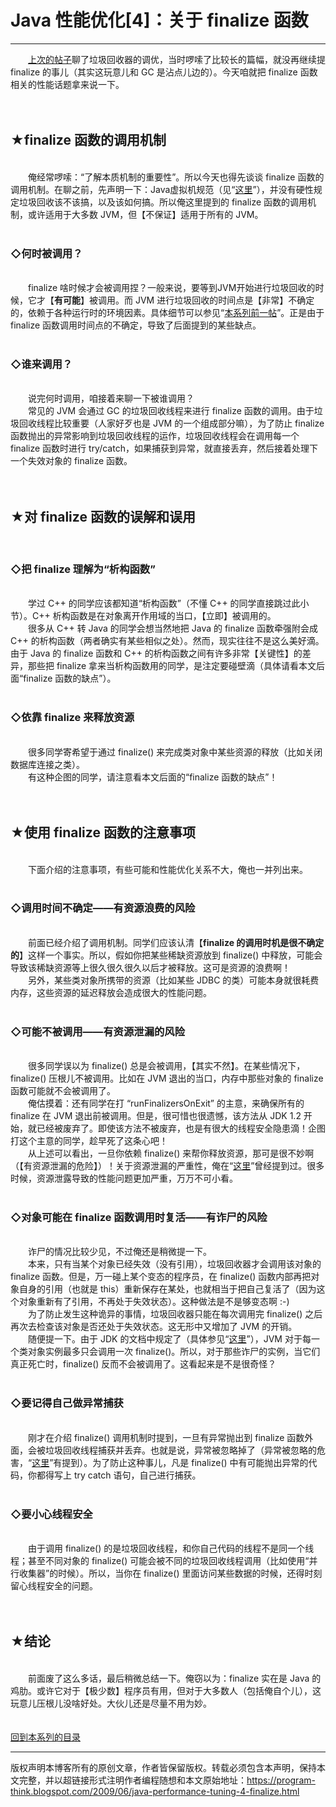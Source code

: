 # Java 性能优化[4]：关于 finalize 函数 

-----

<div class="post-body entry-content">
　　<a href="../../2009/04/java-performance-tuning-3-gc.md">上次的帖子</a>聊了垃圾回收器的调优，当时啰嗦了比较长的篇幅，就没再继续提 finalize 的事儿（其实这玩意儿和 GC 是沾点儿边的）。今天咱就把 finalize 函数相关的性能话题拿来说一下。<a name="more"></a><br/>
<br/>
<br/>
<h2>★finalize 函数的调用机制</h2><br/>
　　俺经常啰嗦：“了解本质机制的重要性”。所以今天也得先谈谈 finalize 函数的调用机制。在聊之前，先声明一下：Java虚拟机规范（见“<a href="http://java.sun.com/docs/books/jvms/second_edition/html/VMSpecTOC.doc.html" rel="nofollow" target="_blank">这里</a>”），并没有硬性规定垃圾回收该不该搞，以及该如何搞。所以俺这里提到的 finalize 函数的调用机制，或许适用于大多数 JVM，但【不保证】适用于所有的 JVM。<br/>
<br/>
<h3>◇何时被调用？</h3><br/>
　　finalize 啥时候才会被调用捏？一般来说，要等到JVM开始进行垃圾回收的时候，它才【<b>有可能</b>】被调用。而 JVM 进行垃圾回收的时间点是【非常】不确定的，依赖于各种运行时的环境因素。具体细节可以参见“<a href="../../2009/04/java-performance-tuning-3-gc.md">本系列前一帖</a>”。正是由于 finalize 函数调用时间点的不确定，导致了后面提到的某些缺点。<br/>
<br/>
<h3>◇谁来调用？</h3><br/>
　　说完何时调用，咱接着来聊一下被谁调用？<br/>
　　常见的 JVM 会通过 GC 的垃圾回收线程来进行 finalize 函数的调用。由于垃圾回收线程比较重要（人家好歹也是 JVM 的一个组成部分嘛），为了防止 finalize 函数抛出的异常影响到垃圾回收线程的运作，垃圾回收线程会在调用每一个 finalize 函数时进行 try/catch，如果捕获到异常，就直接丢弃，然后接着处理下一个失效对象的 finalize 函数。<br/>
<br/>
<br/>
<h2>★对 finalize 函数的误解和误用</h2><br/>
<h3>◇把 finalize 理解为“析构函数”</h3><br/>
　　学过 C++ 的同学应该都知道“析构函数”（不懂 C++ 的同学直接跳过此小节）。C++ 析构函数是在对象离开作用域的当口，【立即】被调用的。<br/>
　　很多从 C++ 转 Java 的同学会想当然地把 Java 的 finalize 函数牵强附会成 C++ 的析构函数（两者确实有某些相似之处）。然而，现实往往不是这么美好滴。由于 Java 的 finalize 函数和 C++ 的析构函数之间有许多非常【关键性】的差异，那些把 finalize 拿来当析构函数用的同学，是注定要碰壁滴（具体请看本文后面“finalize 函数的缺点”）。<br/>
<br/>
<h3>◇依靠 finalize 来释放资源</h3><br/>
　　很多同学寄希望于通过 finalize() 来完成类对象中某些资源的释放（比如关闭数据库连接之类）。<br/>
　　有这种企图的同学，请注意看本文后面的“finalize 函数的缺点”！<br/>
<br/>
<br/>
<h2>★使用 finalize 函数的注意事项</h2><br/>
　　下面介绍的注意事项，有些可能和性能优化关系不大，俺也一并列出来。<br/>
<br/>
<h3>◇调用时间不确定——有资源浪费的风险</h3><br/>
　　前面已经介绍了调用机制。同学们应该认清【<b>finalize 的调用时机是很不确定的</b>】这样一个事实。所以，假如你把某些稀缺资源放到 finalize() 中释放，可能会导致该稀缺资源等上很久很久很久以后才被释放。这可是资源的浪费啊！<br/>
　　另外，某些类对象所携带的资源（比如某些 JDBC 的类）可能本身就很耗费内存，这些资源的延迟释放会造成很大的性能问题。<br/>
<br/>
<h3>◇可能不被调用——有资源泄漏的风险</h3><br/>
　　很多同学误以为 finalize() 总是会被调用，【其实不然】。在某些情况下，finalize() 压根儿不被调用。比如在 JVM 退出的当口，内存中那些对象的 finalize 函数可能就不会被调用了。<br/>
　　俺估摸着：还有同学在打 “runFinalizersOnExit” 的主意，来确保所有的 finalize 在 JVM 退出前被调用。但是，很可惜也很遗憾，该方法从 JDK 1.2 开始，就已经被废弃了。即使该方法不被废弃，也是有很大的线程安全隐患滴！企图打这个主意的同学，趁早死了这条心吧！<br/>
　　从上述可以看出，一旦你依赖 finalize() 来帮你释放资源，那可是很不妙啊（【有资源泄漏的危险】）！关于资源泄漏的严重性，俺在“<a href="../../2009/02/defect-of-java-beginner-3-code-style.md">这里</a>”曾经提到过。很多时候，资源泄露导致的性能问题更加严重，万万不可小看。<br/>
<br/>
<h3>◇对象可能在 finalize 函数调用时复活——有诈尸的风险</h3><br/>
　　诈尸的情况比较少见，不过俺还是稍微提一下。<br/>
　　本来，只有当某个对象已经失效（没有引用），垃圾回收器才会调用该对象的 finalize 函数。但是，万一碰上某个变态的程序员，在 finalize() 函数内部再把对象自身的引用（也就是 this）重新保存在某处，也就相当于把自己复活了（因为这个对象重新有了引用，不再处于失效状态）。这种做法是不是够变态啊 :-)<br/>
　　为了防止发生这种诡异的事情，垃圾回收器只能在每次调用完 finalize() 之后再次去检查该对象是否还处于失效状态。这无形中又增加了 JVM 的开销。<br/>
　　随便提一下。由于 JDK 的文档中规定了（具体参见“<a href="http://java.sun.com/j2se/1.5.0/docs/api/java/lang/Object.html#finalize%28%29" rel="nofollow" target="_blank">这里</a>”），JVM 对于每一个类对象实例最多只会调用一次 finalize()。所以，对于那些诈尸的实例，当它们真正死亡时，finalize() 反而不会被调用了。这看起来是不是很奇怪？<br/>
<br/>
<h3>◇要记得自己做异常捕获</h3><br/>
　　刚才在介绍 finalize() 调用机制时提到，一旦有异常抛出到 finalize 函数外面，会被垃圾回收线程捕获并丢弃。也就是说，异常被忽略掉了（异常被忽略的危害，“<a href="../../2009/02/defect-of-java-beginner-4-exception.md">这里</a>”有提到）。为了防止这种事儿，凡是 finalize() 中有可能抛出异常的代码，你都得写上 try catch 语句，自己进行捕获。<br/>
<br/>
<h3>◇要小心线程安全</h3><br/>
　　由于调用 finalize() 的是垃圾回收线程，和你自己代码的线程不是同一个线程；甚至不同对象的 finalize() 可能会被不同的垃圾回收线程调用（比如使用“并行收集器”的时候）。所以，当你在 finalize() 里面访问某些数据的时候，还得时刻留心线程安全的问题。<br/>
<br/>
<br/>
<h2>★结论</h2><br/>
　　前面废了这么多话，最后稍微总结一下。俺窃以为：finalize 实在是 Java 的鸡肋。或许它对于【极少数】程序员有用，但对于大多数人（包括俺自个儿），这玩意儿压根儿没啥好处。大伙儿还是尽量不用为妙。<br/>
<br/>
<br/>
<a href="../../2009/03/java-performance-tuning-0-overview.md">回到本系列的目录</a>
</div>


------------------------------------------------

版权声明本博客所有的原创文章，作者皆保留版权。转载必须包含本声明，保持本文完整，并以超链接形式注明作者编程随想和本文原始地址：https://program-think.blogspot.com/2009/06/java-performance-tuning-4-finalize.html
